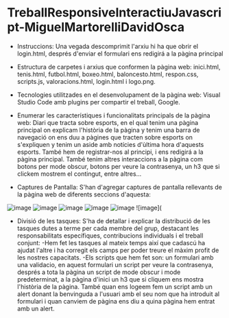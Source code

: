# TreballResponsiveInteractiuJavascript-MiguelMartorelliDavidOsca
- Instruccions: Una vegada descomprimit l'arxiu hi ha que obrir el login.html, després d'enviar el formulari ens redigirá a la pàgina principal
- Estructura de carpetes i arxius que conformen la pàgina web: inici.html, tenis.html, futbol.html, boxeo.html, baloncesto.html, respon.css, scripts.js, valoracions.html, login.html i logo.png.

- Tecnologies utilitzades en el desenvolupament de la pàgina web: Visual Studio Code amb plugins per compartir el treball, Google.

- Enumerar les característiques i funcionalitats principals de la pàgina web: Diari que tracta sobre esports, en el qual tenim una pàgina principal on explicam l'història de la pàgina y tenim una barra de navegació on ens duu a pàgines que tracten sobre esports on s'expliquen y tenim un aside amb notícies d'ùltima hora d'aquests esports. També hem de registrar-nos al principi, i ens redigirá a la pàgina principal. També tenim altres interaccions a la pàgina com botons per mode obscur, botons per veure la contrasenya, un h3 que si clickem mostrem el contingut, entre altres...

- Captures de Pantalla: S'han d'agregar captures de pantalla rellevants de la pàgina web de diferents seccions d'aquesta:

![image](https://github.com/Miguel-Martorell/Pagina-Web-Responsive-Miguel-Martorell-Vicente-Osca/assets/150442396/20af5a75-77db-4293-a5f9-568e4190ca51)
![image](https://github.com/Miguel-Martorell/Pagina-Web-Responsive-Miguel-Martorell-Vicente-Osca/assets/150442396/633dd6bb-6cb7-4633-8e4c-de87494dc4a0)
![image](https://github.com/Miguel-Martorell/Pagina-Web-Responsive-Miguel-Martorell-Vicente-Osca/assets/150442396/4ec0047b-a5aa-4c61-bccc-80fa630feea6)
![image](https://github.com/Miguel-Martorell/Pagina-Web-Responsive-Miguel-Martorell-Vicente-Osca/assets/150442396/30555108-da46-4323-9731-3eec11eb4767)
![image](https://github.com/Miguel-Martorell/TreballResponsiveInteractiuJavascript-MiguelMartorelliDavidOsca/assets/150442396/d5af3831-4299-495f-a6b2-c28a28fcf987)
![image](


- Divisió de les tasques: S'ha de detallar i explicar la distribució de les tasques dutes a terme per cada membre del grup, destacant les responsabilitats específiques, contribucions individuals i el treball conjunt:
-Hem fet les tasques al mateix temps així que cadascú ha ajudat l'altre i ha corregit els camps per poder treure el màxim profit de les nostres capacitats.
-Els scripts que hem fet son: un formulari amb una validacio, en aquest formulari un script per veure la contrasenya, després a tota la pàgina un script de mode obscur i mode predeterminat, a la pàgina d'inici un h3 que si cliquem ens mostra l'història de la pàgina. També quan ens logeem fem un script amb un alert donant la benvinguda a l'usuari amb el seu nom que ha introduit al formulari i quan canviem de pàgina ens diu a quina pàgina hem entrat amb un alert.
